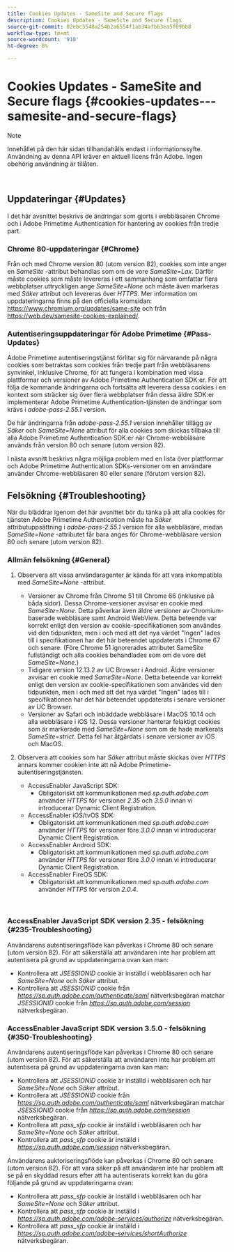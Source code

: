 ```yaml
---
title: Cookies Updates - SameSite and Secure flags
description: Cookies Updates - SameSite and Secure flags
source-git-commit: 02ebc3548a254b2a6554f1ab34afbb3ea5f09bb8
workflow-type: tm+mt
source-wordcount: '910'
ht-degree: 0%

---
```


# Cookies Updates - SameSite and Secure flags {#cookies-updates---samesite-and-secure-flags}

>[!NOTE]
>
>Innehållet på den här sidan tillhandahålls endast i informationssyfte. Användning av denna API kräver en aktuell licens från Adobe. Ingen obehörig användning är tillåten.

</br>


## Uppdateringar {#Updates}

I det här avsnittet beskrivs de ändringar som gjorts i webbläsaren Chrome och i Adobe Primetime Authentication för hantering av cookies från tredje part.



### Chrome 80-uppdateringar {#Chrome}

Från och med Chrome version 80 (utom version 82), cookies som inte anger en *SameSite* -attribut behandlas som om de vore *SameSite=Lax*. Därför måste cookies som måste levereras i ett sammanhang som omfattar flera webbplatser uttryckligen ange *SameSite=None* och måste även markeras med *Säker* attribut och levereras över *HTTPS*. Mer information om uppdateringarna finns på den officiella kromsidan: <https://www.chromium.org/updates/same-site> och från <https://web.dev/samesite-cookies-explained/>.


### Autentiseringsuppdateringar för Adobe Primetime {#Pass-Updates}

Adobe Primetime autentiseringstjänst förlitar sig för närvarande på några cookies som betraktas som cookies från tredje part från webbläsarens synvinkel, inklusive Chrome, för att fungera i kombination med vissa plattformar och versioner av Adobe Primetime Authentication SDK:er. För att följa de kommande ändringarna och fortsätta att leverera dessa cookies i en kontext som sträcker sig över flera webbplatser från dessa äldre SDK:er implementerar Adobe Primetime Authentication-tjänsten de ändringar som krävs i *adobe-pass-2.55.1* version.

De här ändringarna från *adobe-pass-2.55.1* version innehåller tillägg av *Säker* och *SameSite=None* attribut för alla cookies som skickas tillbaka till alla Adobe Primetime Authentication SDK:er när Chrome-webbläsare används från version 80 och senare (utom version 82).

I nästa avsnitt beskrivs några möjliga problem med en lista över plattformar och Adobe Primetime Authentication SDKs-versioner om en användare använder Chrome-webbläsaren 80 eller senare (förutom version 82).

## Felsökning {#Troubleshooting}

När du bläddrar igenom det här avsnittet bör du tänka på att alla cookies för tjänsten Adobe Primetime Authentication måste ha *Säker* attributuppsättning i *adobe-pass-2.55.1* version för alla webbläsare, medan *SameSite=None* -attributet får bara anges för Chrome-webbläsare version 80 och senare (utom version 82).


### Allmän felsökning {#General}

1. Observera att vissa användaragenter är kända för att vara inkompatibla med *SameSite=None* -attribut.

   - Versioner av Chrome från Chrome 51 till Chrome 66 (inklusive på båda sidor). Dessa Chrome-versioner avvisar en cookie med *SameSite=None*. Detta påverkar även äldre versioner av Chromium-baserade webbläsare samt Android WebView. Detta beteende var korrekt enligt den version av cookie-specifikationen som användes vid den tidpunkten, men i och med att det nya värdet &quot;Ingen&quot; lades till i specifikationen har det här beteendet uppdaterats i Chrome 67 och senare. (Före Chrome 51 ignorerades attributet SameSite fullständigt och alla cookies behandlades som om de vore det *SameSite=None*.)
   - Tidigare version 12.13.2 av UC Browser i Android. Äldre versioner avvisar en cookie med *SameSite=None*. Detta beteende var korrekt enligt den version av cookie-specifikationen som användes vid den tidpunkten, men i och med att det nya värdet &quot;Ingen&quot; lades till i specifikationen har det här beteendet uppdaterats i senare versioner av UC Browser.
   - Versioner av Safari och inbäddade webbläsare i MacOS 10.14 och alla webbläsare i iOS 12. Dessa versioner hanterar felaktigt cookies som är markerade med *SameSite=None* som om de hade markerats *SameSite=strict*. Detta fel har åtgärdats i senare versioner av iOS och MacOS.


1. Observera att cookies som har *Säker* attribut måste skickas över *HTTPS* annars kommer cookien inte att nå Adobe Primetime-autentiseringstjänsten.

   - AccessEnabler JavaScript SDK:
      - Obligatoriskt att kommunikationen med *sp.auth.adobe.com* använder *HTTPS* för versioner *2.35* och *3.5.0* innan vi introducerar Dynamic Client Registration.
   - AccessEnabler iOS/tvOS SDK:
      - Obligatoriskt att kommunikationen med *sp.auth.adobe.com* använder *HTTPS* för versioner före *3.0.0* innan vi introducerar Dynamic Client Registration.
   - AccessEnabler Android SDK:
      - Obligatoriskt att kommunikationen med *sp.auth.adobe.com* använder *HTTPS* för versioner före *3.0.0* innan vi introducerar Dynamic Client Registration.
   - AccessEnabler FireOS SDK:
      - Obligatoriskt att kommunikationen med *sp.auth.adobe.com* använder *HTTPS* för version *2.0.4*.

</br>

### AccessEnabler JavaScript SDK version 2.35 - felsökning {#235-Troubleshooting}

Användarens autentiseringsflöde kan påverkas i Chrome 80 och senare (utom version 82). För att säkerställa att användaren inte har problem att autentisera på grund av uppdateringarna ovan kan man:

- Kontrollera att *JSESSIONID* cookie är inställd i webbläsaren och har *SameSite=None* och *Säker* attribut.
- Kontrollera att *JSESSIONID* cookie från *https://sp.auth.adobe.com/authenticate/saml* nätverksbegäran matchar *JSESSIONID* cookie från *https://sp.auth.adobe.com/session* nätverksbegäran.


### AccessEnabler JavaScript SDK version 3.5.0 - felsökning {#350-Troubleshooting}

Användarens autentiseringsflöde kan påverkas i Chrome 80 och senare (utom version 82). För att säkerställa att användaren inte har problem att autentisera på grund av uppdateringarna ovan kan man:

- Kontrollera att *JSESSIONID* cookie är inställd i webbläsaren och har *SameSite=None* och *Säker* attribut.
- Kontrollera att *JSESSIONID* cookie från *https://sp.auth.adobe.com/authenticate/saml* nätverksbegäran matchar *JSESSIONID* cookie från *https://sp.auth.adobe.com/session* nätverksbegäran.
- Kontrollera att *pass\_sfp* cookie är inställd i webbläsaren och har *SameSite=None* och *Säker* attribut.
- Kontrollera att *pass\_sfp* cookie är inställd i *https://sp.auth.adobe.com/session* nätverksbegäran.


Användarens auktoriseringsflöde kan påverkas i Chrome 80 och senare (utom version 82). För att vara säker på att användaren inte har problem att se på en skyddad resurs efter att ha autentiserats korrekt kan du göra följande på grund av uppdateringarna ovan:

- Kontrollera att *pass\_sfp* cookie är inställd i webbläsaren och har *SameSite=None* och *Säker* attribut.
- Kontrollera att *pass\_sfp* cookie är inställd i *https://sp.auth.adobe.com/adobe-services/authorize* nätverksbegäran.
- Kontrollera att *pass\_sfp* cookie är inställd i *https://sp.auth.adobe.com/adobe-services/shortAuthorize* nätverksbegäran.
